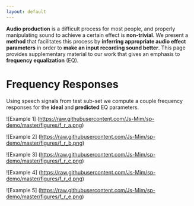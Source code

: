 ```yaml
---
layout: default
---
```

**Audio production** is a difficult process for most people, and properly manipulating sound to achieve a certain effect is **non-trivial**. We present a **method** that facilitates this process by **inferring appropriate audio effect parameters** in order to **make an input recording sound better**. This page provides supplementary material to our work that gives an emphasis to **frequency equalization** (EQ).

# Frequency Responses
Using speech signals from test sub-set we compute a couple frequency responses for the **ideal** and **predicted** EQ parameters.

![Example 1] (https://raw.githubusercontent.com/Js-Mim/sp-demo/master/figures/f_r_a.png)

![Example 2] (https://raw.githubusercontent.com/Js-Mim/sp-demo/master/figures/f_r_b.png)

![Example 3] (https://raw.githubusercontent.com/Js-Mim/sp-demo/master/figures/f_r_c.png)

![Example 4] (https://raw.githubusercontent.com/Js-Mim/sp-demo/master/figures/f_r_d.png)

![Example 5] (https://raw.githubusercontent.com/Js-Mim/sp-demo/master/figures/f_r_e.png)
